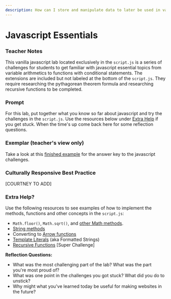 ```yaml
---
description: How can I store and manipulate data to later be used in various ways throughout my website?
---
```


# Javascript Essentials

### Teacher Notes

This vanilla javascript lab located exclusively in the `script.js` is a series of challenges for students to get familiar with javascript essential topics from variable arithmetics to functions with conditional statements. The extensions are included but not labeled at the bottom of the `script.js`. They require researching the pythagorean theorem formula and researching recursive functions to be completed.

### Prompt

For this lab, put together what you know so far about javascript and try the challenges in the `script.js`. Use the resources below under [Extra Help](#extra-help) if you get stuck. When the time's up come back here for some reflection questions.


### Exemplar (teacher's view only)

Take a look at this [finished example](./U2LAB1-Exemplar/index.html) for the answer key to the javascript challenges.

### Culturally Responsive Best Practice

[COURTNEY TO ADD]

### Extra Help?

Use the following resources to see examples of how to implement the methods, functions and other concepts in the `script.js`:

- `Math.floor()`, `Math.sqrt()`, and [other Math methods](https://www.w3schools.com/js/js_math.asp).
- [String methods](https://www.w3schools.com/js/js_string_methods.asp)
- Converting to [Arrow functions](https://www.w3schools.com/js/js_arrow_function.asp)
- [Template Literals](https://www.w3schools.com/js/js_string_templates.asp) (aka Formatted Strings)
- [Recursive Functions](https://www.javascripttutorial.net/javascript-recursive-function/) [Super Challenge]


**Reflection Questions:**

- What was the most challenging part of the lab? What was the part you're most proud of?
- What was one point in the challenges you got stuck? What did you do to unstick?
- Why might what you've learned today be useful for making websites in the future?
